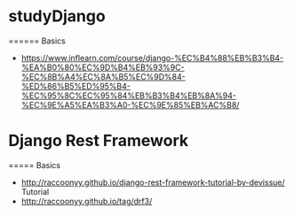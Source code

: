 # studyDjango
======
Basics
* https://www.inflearn.com/course/django-%EC%B4%88%EB%B3%B4-%EA%B0%80%EC%9D%B4%EB%93%9C-%EC%8B%A4%EC%8A%B5%EC%9D%84-%ED%86%B5%ED%95%B4-%EC%95%8C%EC%95%84%EB%B3%B4%EB%8A%94-%EC%9E%A5%EA%B3%A0-%EC%9E%85%EB%AC%B8/

# Django Rest Framework
=====
Basics
* http://raccoonyy.github.io/django-rest-framework-tutorial-by-devissue/
Tutorial
* http://raccoonyy.github.io/tag/drf3/

